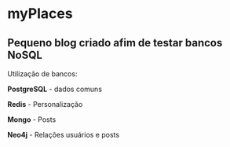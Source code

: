 # myPlaces

## Pequeno blog criado afim de testar bancos NoSQL

Utilização de bancos:

**PostgreSQL** - dados comuns

**Redis** - Personalização

**Mongo** - Posts

**Neo4j** - Relações usuários e posts
